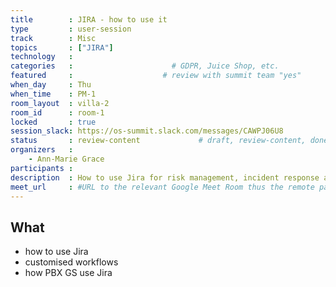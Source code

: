 ```yaml
---
title        : JIRA - how to use it
type         : user-session
track        : Misc
topics       : ["JIRA"]
technology   :
categories   :                      # GDPR, Juice Shop, etc.
featured     :                    # review with summit team "yes"
when_day     : Thu
when_time    : PM-1
room_layout  : villa-2
room_id      : room-1
locked       : true
session_slack: https://os-summit.slack.com/messages/CAWPJ06U8
status       : review-content             # draft, review-content, done
organizers   :
    - Ann-Marie Grace
participants :
description  : How to use Jira for risk management, incident response and managing a team
meet_url     : #URL to the relevant Google Meet Room thus the remote participants can join a session
---
```



## What

 - how to use Jira
 - customised workflows
 - how PBX GS use Jira
